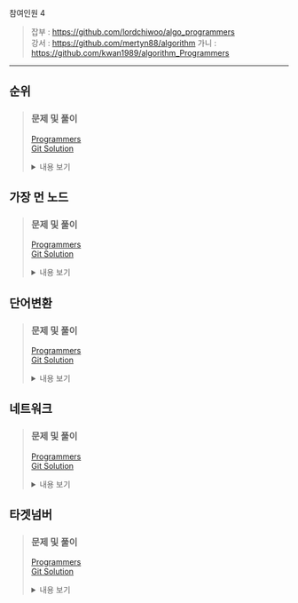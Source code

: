 참여인원 4
> 잡부 : https://github.com/lordchiwoo/algo_programmers  
> 강서 : https://github.com/mertyn88/algorithm
> 가니 : https://github.com/kwan1989/algorithm_Programmers
---

## 순위
>### 문제 및 풀이
>[Programmers]()  
>[Git Solution]()
><details markdown="1">
><summary>내용 보기</summary>
>
></details>

## 가장 먼 노드
>### 문제 및 풀이
>[Programmers](https://programmers.co.kr/learn/courses/30/lessons/49189)  
>[Git Solution]()
><details markdown="1">
><summary>내용 보기</summary>
>
></details>

## 단어변환
>### 문제 및 풀이
>[Programmers](https://programmers.co.kr/learn/courses/30/lessons/43163)  
>[Git Solution]()
><details markdown="1">
><summary>내용 보기</summary>
>
></details>

## 네트워크
>### 문제 및 풀이
>[Programmers](https://programmers.co.kr/learn/courses/30/lessons/43162)  
>[Git Solution]()
><details markdown="1">
><summary>내용 보기</summary>
>
></details>

## 타겟넘버
>### 문제 및 풀이
>[Programmers](https://programmers.co.kr/learn/courses/30/lessons/43165)  
>[Git Solution]()
><details markdown="1">
><summary>내용 보기</summary>
>
></details>

